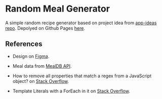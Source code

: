 # Random Meal Generator

A simple random recipe generator based on project idea from [app-ideas repo](https://github.com/florinpop17/app-ideas/blob/master/Projects/1-Beginner/Random-Meal-Generator.md). Depolyed on Github Pages [here](https://deadmercury.github.io/implement-app-ideas/beginner/Random-Meal-Generator/index.html).

## References

- Design on [Figma](https://www.figma.com/file/HVIKFjNUKa28vyaRNdUaXW/Random-Meal-Generator?node-id=0%3A1).

- Meal data from [MealDB API](https://www.themealdb.com/api.php).

- How to remove all properties that match a regex from a JavaScript object? on [Stack Overflow](https://stackoverflow.com/a/59570567).

- Template Literals with a ForEach in it on [Stack Overflow](https://stackoverflow.com/a/49691319).
